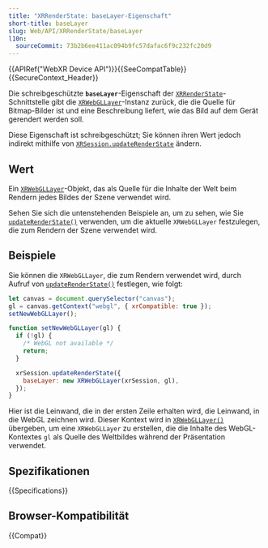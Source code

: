 ```yaml
---
title: "XRRenderState: baseLayer-Eigenschaft"
short-title: baseLayer
slug: Web/API/XRRenderState/baseLayer
l10n:
  sourceCommit: 73b2b6ee411ac094b9fc57dafac6f9c232fc20d9
---
```


{{APIRef("WebXR Device API")}}{{SeeCompatTable}}{{SecureContext_Header}}

Die schreibgeschützte **`baseLayer`**-Eigenschaft der [`XRRenderState`](/de/docs/Web/API/XRRenderState)-Schnittstelle gibt die [`XRWebGLLayer`](/de/docs/Web/API/XRWebGLLayer)-Instanz zurück, die die Quelle für Bitmap-Bilder ist und eine Beschreibung liefert, wie das Bild auf dem Gerät gerendert werden soll.

Diese Eigenschaft ist schreibgeschützt; Sie können ihren Wert jedoch indirekt mithilfe von [`XRSession.updateRenderState`](/de/docs/Web/API/XRSession/updateRenderState) ändern.

## Wert

Ein [`XRWebGLLayer`](/de/docs/Web/API/XRWebGLLayer)-Objekt, das als Quelle für die Inhalte der Welt beim Rendern jedes Bildes der Szene verwendet wird.

Sehen Sie sich die untenstehenden Beispiele an, um zu sehen, wie Sie [`updateRenderState()`](/de/docs/Web/API/XRSession/updateRenderState) verwenden, um die aktuelle `XRWebGLLayer` festzulegen, die zum Rendern der Szene verwendet wird.

## Beispiele

Sie können die `XRWebGLLayer`, die zum Rendern verwendet wird, durch Aufruf von [`updateRenderState()`](/de/docs/Web/API/XRSession/updateRenderState) festlegen, wie folgt:

```js
let canvas = document.querySelector("canvas");
gl = canvas.getContext("webgl", { xrCompatible: true });
setNewWebGLLayer();

function setNewWebGLLayer(gl) {
  if (!gl) {
    /* WebGL not available */
    return;
  }

  xrSession.updateRenderState({
    baseLayer: new XRWebGLLayer(xrSession, gl),
  });
}
```

Hier ist die Leinwand, die in der ersten Zeile erhalten wird, die Leinwand, in die WebGL zeichnen wird. Dieser Kontext wird in [`XRWebGLLayer()`](/de/docs/Web/API/XRWebGLLayer/XRWebGLLayer) übergeben, um eine `XRWebGLLayer` zu erstellen, die die Inhalte des WebGL-Kontextes `gl` als Quelle des Weltbildes während der Präsentation verwendet.

## Spezifikationen

{{Specifications}}

## Browser-Kompatibilität

{{Compat}}
